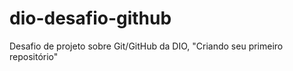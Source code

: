 # dio-desafio-github
Desafio de projeto sobre Git/GitHub da DIO, "Criando seu primeiro repositório"
